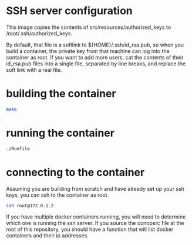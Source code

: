 # SSH server configuration
This image copies the contents of src/resources/authorized_keys to /root/.ssh/authorized_keys.

By default, that file is a softlink to ${HOME}/.ssh/id_rsa.pub, so when you build a container, the private key from that machine can log into the container as root. If you want to add more users, cat the contents of their id_rsa.pub files into a single file, separated by line breaks, and replace the soft link with a real file.

# building the container
``` bash
make
```

# running the container
``` bash
./Runfile
```

# connecting to the container
Assuming you are building from scratch and have already set up your ssh keys, you can ssh to the container as root.

``` bash
ssh root@172.0.1.2
```
If you have multiple docker containers running, you will need to determine which one is running the ssh server. If you source the conopsrc file at the root of this repository, you should have a function that will list docker containers and their ip addresses.

